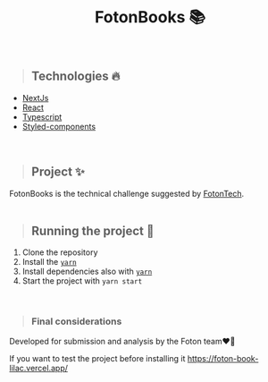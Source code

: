 
<h1 align='center'>FotonBooks 📚</h1>


<br>


> <h2> Technologies 🔥</h2>

<div class='techs'>
<ul>
    <li><a href='https://nextjs.org/'>NextJs<a/></li>
    <li><a href='https://pt-br.reactjs.org/'>React</a></li>
    <li><a href='https://www.typescriptlang.org/'>Typescript</a></li>
    <li><a href='https://styled-components.com/'>Styled-components</a></li>
</ul>
</div>

<br>

> <h2> Project ✨</h2>

<div class='info-project'>
  FotonBooks is the technical challenge suggested by <a href='https://fotontech.io/'>FotonTech</a>.
</div>

<br>

> <h2>Running the project 🚀</h2>

<div class='exec-project'>
    <ol>
    <li> Clone the repository </l1>
    <li> Install the <a href='https://yarnpkg.com/'><code>yarn</code></a>
    <li> Install dependencies also with <a href='https://yarnpkg.com/'><code>yarn</code></a>
    <li> Start the project with <code>yarn start</code>
    </ol>
</div>

<br>

> <h3> Final considerations</h3>

<div>
    <p>Developed for submission and analysis by the Foton team❤️‍🔥</p>
    <p>If you want to test the project before installing it <a href='https://foton-book-lilac.vercel.app/'>https://foton-book-lilac.vercel.app/ </a>
</div>

